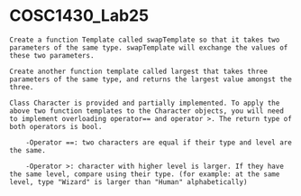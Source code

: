 # COSC1430_Lab25

    Create a function Template called swapTemplate so that it takes two parameters of the same type. swapTemplate will exchange the values of these two parameters.

    Create another function template called largest that takes three parameters of the same type, and returns the largest value amongst the three.

    Class Character is provided and partially implemented. To apply the above two function templates to the Character objects, you will need to implement overloading operator== and operator >. The return type of both operators is bool.

        -Operator ==: two characters are equal if their type and level are the same.

        -Operator >: character with higher level is larger. If they have the same level, compare using their type. (for example: at the same level, type "Wizard" is larger than "Human" alphabetically)
